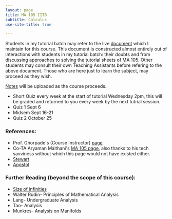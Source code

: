 ```yaml
---
layout: page
title: MA 105 IITB
subtitle: Calculus
use-site-title: true

---
```

Students in my tutorial batch may refer to the live [document](https://docs.google.com/document/d/10l6oqrUJ1mfamFQIl7sz8On1pi-cwkyVZKzeHKpMflk/edit) which I maintain for this course. This document is constructed almost entirely out of interactions with students in my tutorial batch: their doubts and from discussing approaches to solving the tutorial sheets of MA 105. Other students may consult their own Teaching Assistants before refering to the above document. Those who are here just to learn the subject, may proceed as they wish.  

[Notes](https://drive.google.com/file/d/1DC2bB8ZvCodoGofQPYb0SOyWpCfZ986Y/view?usp=sharing) will be uploaded as the course proceeds.

* Short Quiz every week at the start of tutorial Wednesday 2pm, this will be graded and returned to you every week by the next tutrial session.
* Quiz 1 Sept 6
* Midsem Sept 16-21
* Quiz 2 October 25

### References:
* Prof. Ghorpade's (Course Instructor) [page](http://www.math.iitb.ac.in/~srg/courses/autumn2019/MA105-D1/index.html)
* Co-TA Aryaman Maithani's [MA 105 page](https://aryamanmaithani.github.io/tuts/ma-105/), also thanks to his tech savviness without which this page would not have existed either.
* [Stewart](https://www.amazon.com/Calculus-7th-James-Stewart/dp/0538497815)
* [Apostol](https://www.amazon.in/Calculus-One-Variable-Introduction-Linear-Algebra/dp/8126515198)

### Further Reading (beyond the scope of this course):
* [Size of infinities](http://www.gardensofinfinity.com/)
* Walter Rudin- Principles of Mathematical Analysis
* Lang- Undergraduate Analysis
* Tao- Analysis
* Munkres- Analysis on Manifolds 

